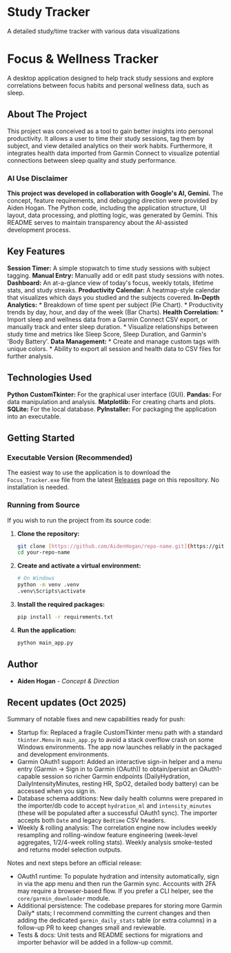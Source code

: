 # Study Tracker
A detailed study/time tracker with various data visualizations
# Focus & Wellness Tracker

A desktop application designed to help track study sessions and explore correlations between focus habits and personal wellness data, such as sleep.

## About The Project

This project was conceived as a tool to gain better insights into personal productivity. It allows a user to time their study sessions, tag them by subject, and view detailed analytics on their work habits. Furthermore, it integrates health data imported from Garmin Connect to visualize potential connections between sleep quality and study performance.

### AI Use Disclaimer

**This project was developed in collaboration with Google's AI, Gemini.** The concept, feature requirements, and debugging direction were provided by Aiden Hogan. The Python code, including the application structure, UI layout, data processing, and plotting logic, was generated by Gemini. This README serves to maintain transparency about the AI-assisted development process.

## Key Features

**Session Timer:** A simple stopwatch to time study sessions with subject tagging.
**Manual Entry:** Manually add or edit past study sessions with notes.
**Dashboard:** An at-a-glance view of today's focus, weekly totals, lifetime stats, and study streaks.
**Productivity Calendar:** A heatmap-style calendar that visualizes which days you studied and the subjects covered.
**In-Depth Analytics:**
    * Breakdown of time spent per subject (Pie Chart).
    * Productivity trends by day, hour, and day of the week (Bar Charts).
**Health Correlation:**
    * Import sleep and wellness data from a Garmin Connect CSV export, or manually track and enter sleep duration.
    * Visualize relationships between study time and metrics like Sleep Score, Sleep Duration, and Garmin's 'Body Battery'.
**Data Management:**
    * Create and manage custom tags with unique colors.
    * Ability to export all session and health data to CSV files for further analysis.

## Technologies Used

**Python**
**CustomTkinter:** For the graphical user interface (GUI).
**Pandas:** For data manipulation and analysis.
**Matplotlib:** For creating charts and plots.
**SQLite:** For the local database.
**PyInstaller:** For packaging the application into an executable.

## Getting Started

### Executable Version (Recommended)

The easiest way to use the application is to download the `Focus_Tracker.exe` file from the latest [Releases](https://github.com/AidenHogan/repo-name/releases) page on this repository. No installation is needed.

### Running from Source

If you wish to run the project from its source code:

1.  **Clone the repository:**
    ```sh
    git clone [https://github.com/AidenHogan/repo-name.git](https://github.com/AidenHogan/repo-name.git)
    cd your-repo-name
    ```
2.  **Create and activate a virtual environment:**
    ```sh
    # On Windows
    python -m venv .venv
    .venv\Scripts\activate
    ```
3.  **Install the required packages:**
    ```sh
    pip install -r requirements.txt
    ```
4.  **Run the application:**
    ```sh
    python main_app.py
    ```

## Author

* **Aiden Hogan** - *Concept & Direction*

## Recent updates (Oct 2025)

Summary of notable fixes and new capabilities ready for push:

- Startup fix: Replaced a fragile CustomTkinter menu path with a standard `tkinter.Menu` in `main_app.py` to avoid a stack overflow crash on some Windows environments. The app now launches reliably in the packaged and development environments.
- Garmin OAuth1 support: Added an interactive sign-in helper and a menu entry (Garmin → Sign in to Garmin (OAuth)) to obtain/persist an OAuth1-capable session so richer Garmin endpoints (DailyHydration, DailyIntensityMinutes, resting HR, SpO2, detailed body battery) can be accessed when you sign in.
- Database schema additions: New daily health columns were prepared in the importer/db code to accept `hydration_ml` and `intensity_minutes` (these will be populated after a successful OAuth1 sync). The importer accepts both `Date` and legacy `Bedtime` CSV headers.
- Weekly & rolling analysis: The correlation engine now includes weekly resampling and rolling-window feature engineering (week-level aggregates, 1/2/4-week rolling stats). Weekly analysis smoke-tested and returns model selection outputs.

Notes and next steps before an official release:

- OAuth1 runtime: To populate hydration and intensity automatically, sign in via the app menu and then run the Garmin sync. Accounts with 2FA may require a browser-based flow. If you prefer a CLI helper, see the `core/garmin_downloader` module.
- Additional persistence: The codebase prepares for storing more Garmin Daily* stats; I recommend committing the current changes and then adding the dedicated `garmin_daily_stats` table (or extra columns) in a follow-up PR to keep changes small and reviewable.
- Tests & docs: Unit tests and README sections for migrations and importer behavior will be added in a follow-up commit.
